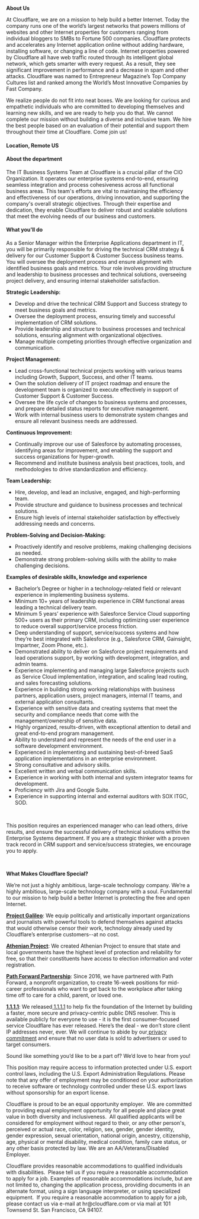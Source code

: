 <div class="content-intro">
	<div><strong>About Us</strong></div>
	<div>
		<p>At Cloudflare, we are on a mission to help build a better Internet. Today the company runs one of the world’s largest networks that powers millions of websites and other Internet properties for customers ranging from individual bloggers to SMBs to Fortune 500 companies. Cloudflare protects and accelerates any Internet application online without adding hardware, installing software, or changing a line of code. Internet properties powered by Cloudflare all have web traffic routed through its intelligent global network, which gets smarter with every request. As a result, they see significant improvement in performance and a decrease in spam and other attacks. Cloudflare was named to Entrepreneur Magazine’s Top Company Cultures list and ranked among the World’s Most Innovative Companies by Fast Company.&nbsp;</p>
		<p><span style="font-weight: 400;">We realize people do not fit into neat boxes. We are looking for curious and empathetic individuals who are committed to developing themselves and learning new skills, and we are ready to help you do that. We cannot complete our mission without building a diverse and inclusive team. We hire the best people based on an evaluation of their potential and support them throughout their time at Cloudflare. Come join us!&nbsp;</span></p>
	</div>
</div>
<h4>Location, Remote US</h4>
<h4>About the department</h4>
<p>The IT Business Systems Team at Cloudflare is a crucial pillar of the CIO Organization. It operates our enterprise systems end-to-end, ensuring seamless integration and process cohesiveness across all functional business areas. This team's efforts are vital to maintaining the efficiency and effectiveness of our operations, driving innovation, and supporting the company's overall strategic objectives. Through their expertise and dedication, they enable Cloudflare to deliver robust and scalable solutions that meet the evolving needs of our business and customers.</p>
<h4>What you'll do</h4>
<p>As a Senior Manager within the Enterprise Applications department in IT, you will be primarily responsible for driving the technical CRM strategy &amp; delivery for our Customer Support &amp; Customer Success business teams. You will oversee the deployment process and ensure alignment with identified business goals and metrics. Your role involves providing structure and leadership to business processes and technical solutions, overseeing project delivery, and ensuring internal stakeholder satisfaction.&nbsp;</p>
<p><strong>Strategic Leadership:</strong></p>
<ul>
	<li>Develop and drive the technical CRM Support and Success strategy to meet business goals and metrics.</li>
	<li>Oversee the deployment process, ensuring timely and successful implementation of CRM solutions.</li>
	<li>Provide leadership and structure to business processes and technical solutions, ensuring alignment with organizational objectives.</li>
	<li>Manage multiple competing priorities through effective organization and communication.</li>
</ul>
<p><strong>Project Management:</strong></p>
<ul>
	<li>Lead cross-functional technical projects working with various teams including Growth, Support, Success, and other IT teams.</li>
	<li>Own the solution delivery of IT project roadmap and ensure the development team is organized to execute effectively in support of Customer Support &amp; Customer Success.</li>
	<li>Oversee the life cycle of changes to business systems and processes, and prepare detailed status reports for executive management.</li>
	<li>Work with internal business users to demonstrate system changes and ensure all relevant business needs are addressed.</li>
</ul>
<p><strong>Continuous Improvement:</strong></p>
<ul>
	<li>Continually improve our use of Salesforce by automating processes, identifying areas for improvement, and enabling the support and success organizations for hyper-growth.</li>
	<li>Recommend and institute business analysis best practices, tools, and methodologies to drive standardization and efficiency.</li>
</ul>
<p><strong>Team Leadership:</strong></p>
<ul>
	<li>Hire, develop, and lead an inclusive, engaged, and high-performing team.</li>
	<li>Provide structure and guidance to business processes and technical solutions.</li>
	<li>Ensure high levels of internal stakeholder satisfaction by effectively addressing needs and concerns.</li>
</ul>
<p><strong>Problem-Solving and Decision-Making:</strong></p>
<ul>
	<li>Proactively identify and resolve problems, making challenging decisions as needed.</li>
	<li>Demonstrate strong problem-solving skills with the ability to make challenging decisions.</li>
</ul>
<p><strong>Examples of desirable skills, knowledge and experience</strong></p>
<ul>
	<li>Bachelor’s Degree or higher in a technology-related field or relevant experience in implementing business systems.</li>
	<li>Minimum 10+ years of leadership experience in CRM functional areas leading a technical delivery team.</li>
	<li>Minimum 5 years’ experience with Salesforce Service Cloud supporting 500+ users as their primary CRM, including optimizing user experience to reduce overall support/service process friction.</li>
	<li>Deep understanding of support, service/success systems and how they’re best integrated with Salesforce (e.g., Salesforce CRM, Gainsight, Impartner, Zoom Phone, etc.).</li>
	<li>Demonstrated ability to deliver on Salesforce project requirements and lead operations support, by working with development, integration, and admin teams.</li>
	<li>Experience implementing and managing large Salesforce projects such as Service Cloud implementation, integration, and scaling lead routing, and sales forecasting solutions.</li>
	<li>Experience in building strong working relationships with business partners, application users, project managers, internal IT teams, and external application consultants.</li>
	<li>Experience with sensitive data and creating systems that meet the security and compliance needs that come with the management/ownership of sensitive data.</li>
	<li>Highly organized, results-driven, with exceptional attention to detail and great end-to-end program management.</li>
	<li>Ability to understand and represent the needs of the end user in a software development environment.</li>
	<li>Experienced in implementing and sustaining best-of-breed SaaS application implementations in an enterprise environment.</li>
	<li>Strong consultative and advisory skills.</li>
	<li>Excellent written and verbal communication skills.</li>
	<li>Experience in working with both internal and system integrator teams for development.</li>
	<li>Proficiency with Jira and Google Suite.</li>
	<li>Experience in supporting internal and external auditors with SOX ITGC, SOD.</li>
</ul>
<p>&nbsp;</p>
<p>This position requires an experienced manager who can lead others, drive results, and ensure the successful delivery of technical solutions within the Enterprise Systems department. If you are a strategic thinker with a proven track record in CRM support and service/success strategies, we encourage you to apply.</p>
<p>&nbsp;</p>
<div class="content-conclusion">
	<p><strong>What Makes Cloudflare Special?</strong></p>
	<p><span style="font-weight: 400;">We’re not just a highly ambitious, large-scale technology company. We’re a highly ambitious, large-scale technology company with a soul. Fundamental to our mission to help build a better Internet is protecting the free and open Internet.</span></p>
	<p><a href="https://blog.cloudflare.com/protecting-free-expression-online/"><strong>Project Galileo</strong></a><span style="font-weight: 400;">: We equip politically and artistically important organizations and journalists with powerful tools to defend themselves against attacks that would otherwise censor their work, technology already used by Cloudflare’s enterprise customers--at no cost.</span></p>
	<p><strong><a href="https://www.cloudflare.com/athenian/">Athenian Project</a></strong><span style="font-weight: 400;">: We created Athenian Project to ensure that state and local governments have the highest level of protection and reliability for free, so that their constituents have access to election information and voter registration.</span></p>
	<p><a href="https://blog.cloudflare.com/tag/path-forward/"><strong>Path Forward Partnership</strong></a><span style="font-weight: 400;">: Since 2016, we have partnered with Path Forward, a nonprofit organization, to create 16-week positions for mid-career professionals who want to get back to the workplace after taking time off to care for a child, parent, or loved one.</span></p>
	<p><a href="https://1.1.1.1/"><strong>1.1.1.1</strong></a><span style="font-weight: 400;">: We released</span><a href="https://1.1.1.1/"> <span style="font-weight: 400;">1.1.1.1</span></a><span style="font-weight: 400;"> to help fix the foundation of the Internet by building a faster, more secure and privacy-centric public DNS resolver. This is available publicly for everyone to use - it is the first consumer-focused service Cloudflare has ever released. Here’s the deal - we don’t store client IP addresses never, ever. We will continue to abide by our</span><a href="https://developers.cloudflare.com/1.1.1.1/privacy/public-dns-resolver"> privacy commitment</a><span style="font-weight: 400;"> and ensure that no user data is sold to advertisers or used to target consumers.</span></p>
	<p><span style="font-weight: 400;">Sound like something you’d like to be a part of? We’d love to hear from you!</span></p>
	<p><span style="font-weight: 400;">This position may require access to information protected under U.S. export control laws, including the U.S. Export Administration Regulations. Please note that any offer of employment may be conditioned on your authorization to receive software or technology controlled under these U.S. export laws without sponsorship for an export license.</span></p>
	<p><span style="font-weight: 400;">Cloudflare is proud to be an equal opportunity employer. &nbsp;We are committed to providing equal employment opportunity for all people and place great value in both diversity and inclusiveness. &nbsp;All qualified applicants will be considered for employment without regard to their, or any other person's, perceived or actual</span> <span style="font-weight: 400;">race, color, religion, sex, gender, gender identity, gender expression, sexual orientation, national origin, ancestry, citizenship, age, physical or mental disability, medical condition, family care status, or any other basis protected by law. </span><span style="font-weight: 400;">We are an AA/Veterans/Disabled Employer.</span></p>
	<p><span style="font-weight: 400;">Cloudflare provides reasonable accommodations to qualified individuals with disabilities. &nbsp;Please tell us if you require a reasonable accommodation to apply for a job. Examples of reasonable accommodations include, but are not limited to, changing the application process, providing documents in an alternate format, using a sign language interpreter, or using specialized equipment. &nbsp;If you require a reasonable accommodation to apply for a job, please contact us via e-mail at </span><span style="font-weight: 400;">hr@cloudflare.com</span><span style="font-weight: 400;"> or via mail at 101 Townsend St. San Francisco, CA 94107.</span></p>
</div>